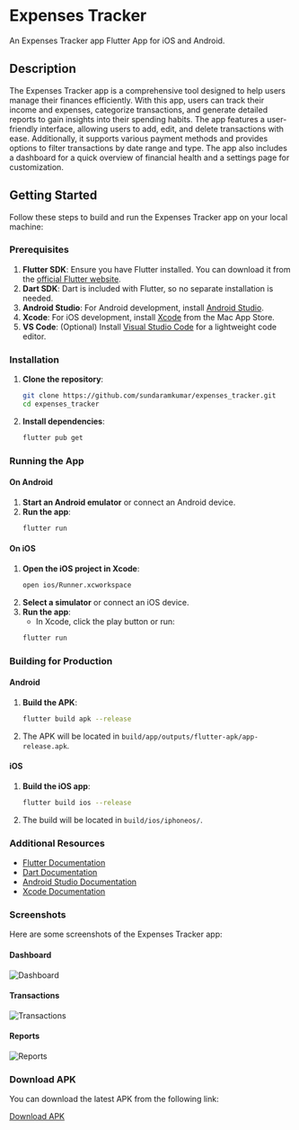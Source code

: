 # Expenses Tracker

An Expenses Tracker app Flutter App for iOS and Android.

## Description

The Expenses Tracker app is a comprehensive tool designed to help users manage their finances efficiently. With this app, users can track their income and expenses, categorize transactions, and generate detailed reports to gain insights into their spending habits. The app features a user-friendly interface, allowing users to add, edit, and delete transactions with ease. Additionally, it supports various payment methods and provides options to filter transactions by date range and type. The app also includes a dashboard for a quick overview of financial health and a settings page for customization.

## Getting Started

Follow these steps to build and run the Expenses Tracker app on your local machine:

### Prerequisites

1. **Flutter SDK**: Ensure you have Flutter installed. You can download it from the [official Flutter website](https://flutter.dev/docs/get-started/install).
2. **Dart SDK**: Dart is included with Flutter, so no separate installation is needed.
3. **Android Studio**: For Android development, install [Android Studio](https://developer.android.com/studio).
4. **Xcode**: For iOS development, install [Xcode](https://developer.apple.com/xcode/) from the Mac App Store.
5. **VS Code**: (Optional) Install [Visual Studio Code](https://code.visualstudio.com/) for a lightweight code editor.

### Installation

1. **Clone the repository**:

   ```sh
   git clone https://github.com/sundaramkumar/expenses_tracker.git
   cd expenses_tracker
   ```

2. **Install dependencies**:
   ```sh
   flutter pub get
   ```

### Running the App

#### On Android

1. **Start an Android emulator** or connect an Android device.
2. **Run the app**:
   ```sh
   flutter run
   ```

#### On iOS

1. **Open the iOS project in Xcode**:
   ```sh
   open ios/Runner.xcworkspace
   ```
2. **Select a simulator** or connect an iOS device.
3. **Run the app**:
   - In Xcode, click the play button or run:
   ```sh
   flutter run
   ```

### Building for Production

#### Android

1. **Build the APK**:

   ```sh
   flutter build apk --release
   ```

2. The APK will be located in `build/app/outputs/flutter-apk/app-release.apk`.

#### iOS

1. **Build the iOS app**:

   ```sh
   flutter build ios --release
   ```

2. The build will be located in `build/ios/iphoneos/`.

### Additional Resources

- [Flutter Documentation](https://flutter.dev/docs)
- [Dart Documentation](https://dart.dev/guides)
- [Android Studio Documentation](https://developer.android.com/studio/intro)
- [Xcode Documentation](https://developer.apple.com/documentation/xcode)

### Screenshots

Here are some screenshots of the Expenses Tracker app:

#### Dashboard

![Dashboard](assets/images/dashboard.png)

#### Transactions

![Transactions](assets/images/transactions.png)

#### Reports

![Reports](assets/images/reports.png)

### Download APK

You can download the latest APK from the following link:

[Download APK](https://example.com/path/to/your/apk)
